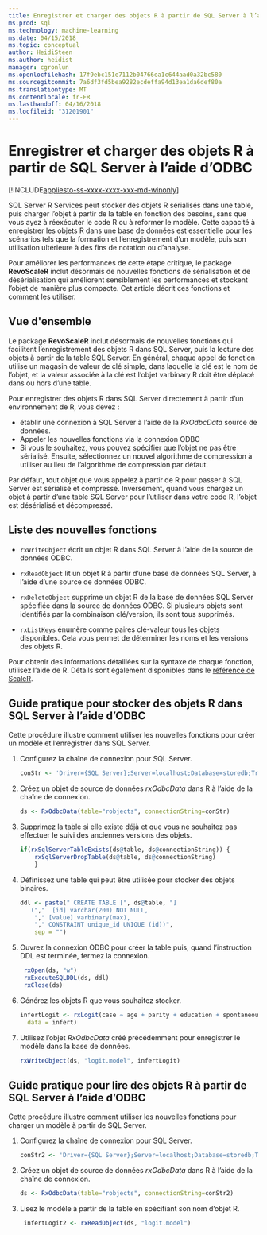 ```yaml
---
title: Enregistrer et charger des objets R à partir de SQL Server à l’aide de ODBC | Documents Microsoft
ms.prod: sql
ms.technology: machine-learning
ms.date: 04/15/2018
ms.topic: conceptual
author: HeidiSteen
ms.author: heidist
manager: cgronlun
ms.openlocfilehash: 17f9ebc151e7112b04766ea1c644aad0a32bc580
ms.sourcegitcommit: 7a6df3fd5bea9282ecdeffa94d13ea1da6def80a
ms.translationtype: MT
ms.contentlocale: fr-FR
ms.lasthandoff: 04/16/2018
ms.locfileid: "31201901"
---
```

# <a name="save-and-load-r-objects-from-sql-server-using-odbc"></a>Enregistrer et charger des objets R à partir de SQL Server à l’aide d’ODBC
[!INCLUDE[appliesto-ss-xxxx-xxxx-xxx-md-winonly](../../includes/appliesto-ss-xxxx-xxxx-xxx-md-winonly.md)]

SQL Server R Services peut stocker des objets R sérialisés dans une table, puis charger l’objet à partir de la table en fonction des besoins, sans que vous ayez à réexécuter le code R ou à reformer le modèle. Cette capacité à enregistrer les objets R dans une base de données est essentielle pour les scénarios tels que la formation et l’enregistrement d’un modèle, puis son utilisation ultérieure à des fins de notation ou d’analyse.

Pour améliorer les performances de cette étape critique, le package **RevoScaleR** inclut désormais de nouvelles fonctions de sérialisation et de désérialisation qui améliorent sensiblement les performances et stockent l’objet de manière plus compacte. Cet article décrit ces fonctions et comment les utiliser.

## <a name="overview"></a>Vue d'ensemble

Le package **RevoScaleR** inclut désormais de nouvelles fonctions qui facilitent l’enregistrement des objets R dans SQL Server, puis la lecture des objets à partir de la table SQL Server. En général, chaque appel de fonction utilise un magasin de valeur de clé simple, dans laquelle la clé est le nom de l’objet, et la valeur associée à la clé est l’objet varbinary R doit être déplacé dans ou hors d’une table.

Pour enregistrer des objets R dans SQL Server directement à partir d’un environnement de R, vous devez :

+ établir une connexion à SQL Server à l’aide de la *RxOdbcData* source de données.
+ Appeler les nouvelles fonctions via la connexion ODBC
+ Si vous le souhaitez, vous pouvez spécifier que l’objet ne pas être sérialisé. Ensuite, sélectionnez un nouvel algorithme de compression à utiliser au lieu de l’algorithme de compression par défaut.

Par défaut, tout objet que vous appelez à partir de R pour passer à SQL Server est sérialisé et compressé. Inversement, quand vous chargez un objet à partir d’une table SQL Server pour l’utiliser dans votre code R, l’objet est désérialisé et décompressé.

## <a name="list-of-new-functions"></a>Liste des nouvelles fonctions

- `rxWriteObject` écrit un objet R dans SQL Server à l’aide de la source de données ODBC.

- `rxReadObject` lit un objet R à partir d’une base de données SQL Server, à l’aide d’une source de données ODBC.

- `rxDeleteObject` supprime un objet R de la base de données SQL Server spécifiée dans la source de données ODBC. Si plusieurs objets sont identifiés par la combinaison clé/version, ils sont tous supprimés.

- `rxListKeys` énumère comme paires clé-valeur tous les objets disponibles. Cela vous permet de déterminer les noms et les versions des objets R.

Pour obtenir des informations détaillées sur la syntaxe de chaque fonction, utilisez l’aide de R. Détails sont également disponibles dans le [référence de ScaleR](https://docs.microsoft.com/r-server/r-reference/revoscaler/revoscaler).

## <a name="how-to-store-r-objects-in-sql-server-using-odbc"></a>Guide pratique pour stocker des objets R dans SQL Server à l’aide d’ODBC

Cette procédure illustre comment utiliser les nouvelles fonctions pour créer un modèle et l’enregistrer dans SQL Server.

1. Configurez la chaîne de connexion pour SQL Server.
   ```R
   conStr <- 'Driver={SQL Server};Server=localhost;Database=storedb;Trusted_Connection=true'
   ```
2. Créez un objet de source de données *rxOdbcData* dans R à l’aide de la chaîne de connexion.
   ```R
   ds <- RxOdbcData(table="robjects", connectionString=conStr)
   ```

3. Supprimez la table si elle existe déjà et que vous ne souhaitez pas effectuer le suivi des anciennes versions des objets.

   ```R
   if(rxSqlServerTableExists(ds@table, ds@connectionString)) {
       rxSqlServerDropTable(ds@table, ds@connectionString)
       }
   ```
   
4. Définissez une table qui peut être utilisée pour stocker des objets binaires.

   ```R
   ddl <- paste(" CREATE TABLE [", ds@table, "] 
      (","  [id] varchar(200) NOT NULL,
       "," [value] varbinary(max),
       "," CONSTRAINT unique_id UNIQUE (id))", 
       sep = "") 
   ```
5. Ouvrez la connexion ODBC pour créer la table puis, quand l’instruction DDL est terminée, fermez la connexion.

   ```R
    rxOpen(ds, "w") 
    rxExecuteSQLDDL(ds, ddl) 
    rxClose(ds)
    ```
6. Générez les objets R que vous souhaitez stocker.

   ```R
   infertLogit <- rxLogit(case ~ age + parity + education + spontaneous + induced, 
     data = infert)
   ```
6. Utilisez l’objet *RxOdbcData* créé précédemment pour enregistrer le modèle dans la base de données.

   ```R
   rxWriteObject(ds, "logit.model", infertLogit)
   ```

## <a name="how-to-read-r-objects-from-sql-server-using-odbc"></a>Guide pratique pour lire des objets R à partir de SQL Server à l’aide d’ODBC

Cette procédure illustre comment utiliser les nouvelles fonctions pour charger un modèle à partir de SQL Server.

1. Configurez la chaîne de connexion pour SQL Server.

   ```R
   conStr2 <- 'Driver={SQL Server};Server=localhost;Database=storedb;Trusted_Connection=true'
   ```
2. Créez un objet de source de données *rxOdbcData* dans R à l’aide de la chaîne de connexion.

   ```R
   ds <- RxOdbcData(table="robjects", connectionString=conStr2)
   ```
3. Lisez le modèle à partir de la table en spécifiant son nom d’objet R.

   ```R
    infertLogit2 <- rxReadObject(ds, "logit.model")
   ```
